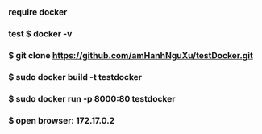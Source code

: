 ### require docker
### test $ docker -v

### $ git clone https://github.com/amHanhNguXu/testDocker.git
### $ sudo docker build -t testdocker
### $ sudo docker run -p 8000:80 testdocker
### $ open browser:  172.17.0.2
